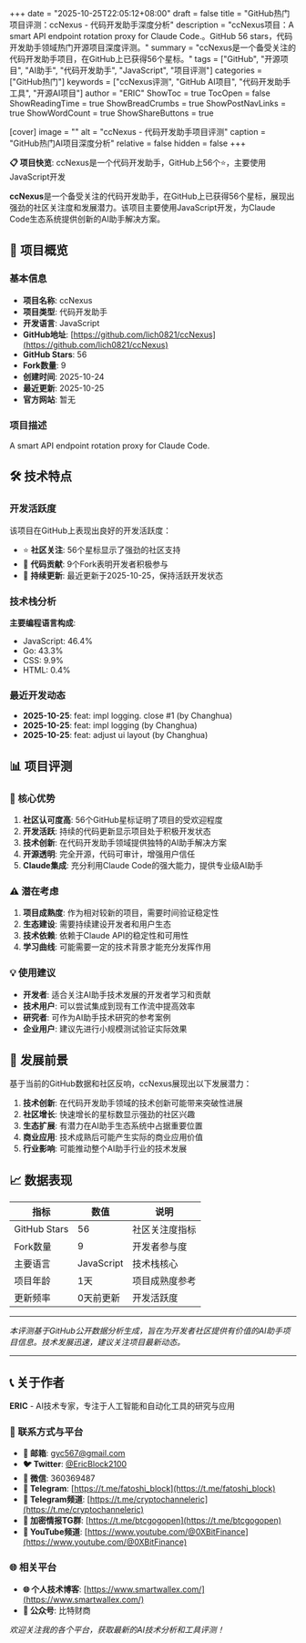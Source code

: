 +++
date = "2025-10-25T22:05:12+08:00"
draft = false
title = "GitHub热门项目评测：ccNexus - 代码开发助手深度分析"
description = "ccNexus项目：A smart API endpoint rotation proxy for Claude Code.。GitHub 56 stars，代码开发助手领域热门开源项目深度评测。"
summary = "ccNexus是一个备受关注的代码开发助手项目，在GitHub上已获得56个星标。"
tags = ["GitHub", "开源项目", "AI助手", "代码开发助手", "JavaScript", "项目评测"]
categories = ["GitHub热门"]
keywords = ["ccNexus评测", "GitHub AI项目", "代码开发助手工具", "开源AI项目"]
author = "ERIC"
ShowToc = true
TocOpen = false
ShowReadingTime = true
ShowBreadCrumbs = true
ShowPostNavLinks = true
ShowWordCount = true
ShowShareButtons = true

[cover]
image = ""
alt = "ccNexus - 代码开发助手项目评测"
caption = "GitHub热门AI项目深度分析"
relative = false
hidden = false
+++

**📋 项目快览**: ccNexus是一个代码开发助手，GitHub上56个⭐，主要使用JavaScript开发

**ccNexus**是一个备受关注的代码开发助手，在GitHub上已获得56个星标，展现出强劲的社区关注度和发展潜力。该项目主要使用JavaScript开发，为Claude Code生态系统提供创新的AI助手解决方案。

## 🎯 项目概览

### 基本信息
- **项目名称**: ccNexus
- **项目类型**: 代码开发助手
- **开发语言**: JavaScript
- **GitHub地址**: [https://github.com/lich0821/ccNexus](https://github.com/lich0821/ccNexus)
- **GitHub Stars**: 56
- **Fork数量**: 9
- **创建时间**: 2025-10-24
- **最近更新**: 2025-10-25
- **官方网站**: 暂无

### 项目描述
A smart API endpoint rotation proxy for Claude Code.

## 🛠️ 技术特点

### 开发活跃度
该项目在GitHub上表现出良好的开发活跃度：
- ⭐ **社区关注**: 56个星标显示了强劲的社区支持
- 🔄 **代码贡献**: 9个Fork表明开发者积极参与
- 📅 **持续更新**: 最近更新于2025-10-25，保持活跃开发状态

### 技术栈分析

**主要编程语言构成**:
- JavaScript: 46.4%
- Go: 43.3%
- CSS: 9.9%
- HTML: 0.4%


### 最近开发动态
- **2025-10-25**: feat: impl logging. close #1 (by Changhua)
- **2025-10-25**: feat: impl logging (by Changhua)
- **2025-10-25**: feat: adjust ui layout (by Changhua)


## 📊 项目评测

### 🎯 核心优势
1. **社区认可度高**: 56个GitHub星标证明了项目的受欢迎程度
2. **开发活跃**: 持续的代码更新显示项目处于积极开发状态
3. **技术创新**: 在代码开发助手领域提供独特的AI助手解决方案
4. **开源透明**: 完全开源，代码可审计，增强用户信任
5. **Claude集成**: 充分利用Claude Code的强大能力，提供专业级AI助手

### ⚠️ 潜在考虑
1. **项目成熟度**: 作为相对较新的项目，需要时间验证稳定性
2. **生态建设**: 需要持续建设开发者和用户生态
3. **技术依赖**: 依赖于Claude API的稳定性和可用性
4. **学习曲线**: 可能需要一定的技术背景才能充分发挥作用

### 💡 使用建议
- **开发者**: 适合关注AI助手技术发展的开发者学习和贡献
- **技术用户**: 可以尝试集成到现有工作流中提高效率
- **研究者**: 可作为AI助手技术研究的参考案例
- **企业用户**: 建议先进行小规模测试验证实际效果

## 🔮 发展前景

基于当前的GitHub数据和社区反响，ccNexus展现出以下发展潜力：

1. **技术创新**: 在代码开发助手领域的技术创新可能带来突破性进展
2. **社区增长**: 快速增长的星标数显示强劲的社区兴趣
3. **生态扩展**: 有潜力在AI助手生态系统中占据重要位置
4. **商业应用**: 技术成熟后可能产生实际的商业应用价值
5. **行业影响**: 可能推动整个AI助手行业的技术发展

## 📈 数据表现

| 指标 | 数值 | 说明 |
|------|------|------|
| GitHub Stars | 56 | 社区关注度指标 |
| Fork数量 | 9 | 开发者参与度 |
| 主要语言 | JavaScript | 技术栈核心 |
| 项目年龄 | 1天 | 项目成熟度参考 |
| 更新频率 | 0天前更新 | 开发活跃度 |

---

*本评测基于GitHub公开数据分析生成，旨在为开发者社区提供有价值的AI助手项目信息。技术发展迅速，建议关注项目最新动态。*

---

## 📞 关于作者

**ERIC** - AI技术专家，专注于人工智能和自动化工具的研究与应用

### 🔗 联系方式与平台

- **📧 邮箱**: [gyc567@gmail.com](mailto:gyc567@gmail.com)
- **🐦 Twitter**: [@EricBlock2100](https://twitter.com/EricBlock2100)
- **💬 微信**: 360369487
- **📱 Telegram**: [https://t.me/fatoshi_block](https://t.me/fatoshi_block)
- **📢 Telegram频道**: [https://t.me/cryptochanneleric](https://t.me/cryptochanneleric)
- **👥 加密情报TG群**: [https://t.me/btcgogopen](https://t.me/btcgogopen)
- **🎥 YouTube频道**: [https://www.youtube.com/@0XBitFinance](https://www.youtube.com/@0XBitFinance)

### 🌐 相关平台

- **🌐 个人技术博客**: [https://www.smartwallex.com/](https://www.smartwallex.com/)
- **📖 公众号**: 比特财商

*欢迎关注我的各个平台，获取最新的AI技术分析和工具评测！*
